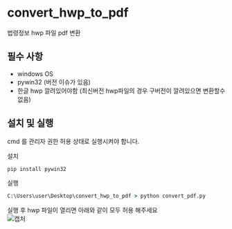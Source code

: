 # convert_hwp_to_pdf
법령정보 hwp 파일 pdf 변환

## 필수 사항
- windows OS
- pywin32 (버전 이슈가 있음)
- 한글 hwp 깔려있어야함 (최신버전 hwp파일의 경우 구버전이 깔려있으면 변환할수 없음)

## 설치 및 실행
cmd 를 관리자 권한 허용 상태로 실행시켜야 합니다.

설치  
```cmd
pip install pywin32
```

실행  
```cmd
C:\Users\user\Desktop\convert_hwp_to_pdf > python convert_pdf.py
```

실행 후 hwp 파일이 열리면 아래와 같이 모두 허용 해주세요  
![캡처](https://github.com/skrevolve/convert_hwp_to_pdf/assets/41939976/3e8492e9-ea23-4ffe-a8c2-a669f23b8de0)
